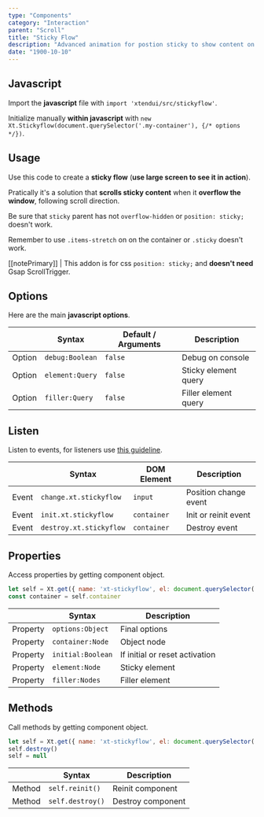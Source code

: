 ```yaml
---
type: "Components"
category: "Interaction"
parent: "Scroll"
title: "Sticky Flow"
description: "Advanced animation for postion sticky to show content on scroll for better usability."
date: "1900-10-10"
---
```


## Javascript

Import the **javascript** file with `import 'xtendui/src/stickyflow'`.

Initialize manually **within javascript** with `new Xt.Stickyflow(document.querySelector('.my-container'), {/* options */})`.

## Usage

Use this code to create a **sticky flow** (**use large screen to see it in action**).

Pratically it's a solution that **scrolls sticky content** when it **overflow the window**, following scroll direction.

Be sure that `sticky` parent has not `overflow-hidden` or `position: sticky;` doesn't work.

Remember to use `.items-stretch` on on the container or `.sticky` doesn't work.

[[notePrimary]]
| This addon is for css `position: sticky;` and **doesn't need** Gsap ScrollTrigger.

<demo>
  <div class="gatsby_demo_item" data-iframe="demos/components/scroll/stickyflow">
  </div>
</demo>

## Options
 
Here are the main **javascript options**.

<div class="xt-overflow-sub overflow-y-hidden overflow-x-scroll my-5 xt-my-auto w-full">

|                         | Syntax                                    | Default / Arguments                       | Description                   |
| ----------------------- | ----------------------------------------- | ----------------------------- | ----------------------------- |
| Option                    | `debug:Boolean`                          | `false`        | Debug on console            |
| Option                    | `element:Query`                          | `false`        | Sticky element query            |
| Option                    | `filler:Query`                          | `false`        | Filler element query            |

</div>

## Listen

Listen to events, for listeners use [this guideline](/components/javascript#listeners).

<div class="xt-overflow-sub overflow-y-hidden overflow-x-scroll my-5 xt-my-auto w-full">

|                         | Syntax                                    | DOM Element                    | Description                   |
| ----------------------- | ----------------------------------------- | ----------------------------- | ----------------------------- |
| Event                   | `change.xt.stickyflow`                        | `input` | Position change event             |
| Event                   | `init.xt.stickyflow`           | `container` | Init or reinit event             |
| Event                   | `destroy.xt.stickyflow`           | `container` | Destroy event             |

</div>

## Properties

Access properties by getting component object.

```js
let self = Xt.get({ name: 'xt-stickyflow', el: document.querySelector('.my-container') })
const container = self.container
```

<div class="xt-overflow-sub overflow-y-hidden overflow-x-scroll my-5 xt-my-auto w-full">

|                         | Syntax                                   | Description                   |
| ----------------------- | ---------------------------------------- | ----------------------------- |
| Property                   | `options:Object`       | Final options             |
| Property                   | `container:Node`       | Object node             |
| Property                   | `initial:Boolean`       | If initial or reset activation             |
| Property                   | `element:Node`       | Sticky element             |
| Property                   | `filler:Nodes`       | Filler element             |

</div>

## Methods

Call methods by getting component object.

```js
let self = Xt.get({ name: 'xt-stickyflow', el: document.querySelector('.my-container') })
self.destroy()
self = null
```

<div class="xt-overflow-sub overflow-y-hidden overflow-x-scroll my-5 xt-my-auto w-full">

|                         | Syntax                                    | Description                   |
| ----------------------- | ----------------------------------------- | ----------------------------- |
| Method                  | `self.reinit()`       | Reinit component             |
| Method                  | `self.destroy()`              | Destroy component            |

</div>
